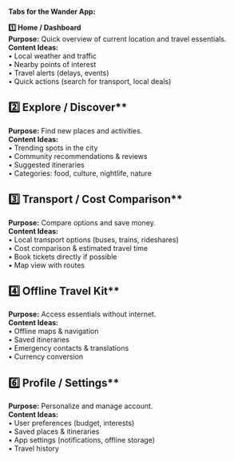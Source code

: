 **Tabs for the Wander App:**

**1️⃣ Home / Dashboard**  
**Purpose:** Quick overview of current location and travel essentials.  
**Content Ideas:**  
• Local weather and traffic  
• Nearby points of interest  
• Travel alerts (delays, events)  
• Quick actions (search for transport, local deals)  


## 2️⃣ Explore / Discover**  
**Purpose:** Find new places and activities.  
**Content Ideas:**  
• Trending spots in the city  
• Community recommendations & reviews  
• Suggested itineraries  
• Categories: food, culture, nightlife, nature  


## 3️⃣ Transport / Cost Comparison**  
**Purpose:** Compare options and save money.  
**Content Ideas:**  
• Local transport options (buses, trains, rideshares)  
• Cost comparison & estimated travel time  
• Book tickets directly if possible  
• Map view with routes  


## 4️⃣ Offline Travel Kit**  
**Purpose:** Access essentials without internet.  
**Content Ideas:**  
• Offline maps & navigation  
• Saved itineraries  
• Emergency contacts & translations  
• Currency conversion  


## 6️⃣ Profile / Settings**  
**Purpose:** Personalize and manage account.  
**Content Ideas:**  
• User preferences (budget, interests)  
• Saved places & itineraries  
• App settings (notifications, offline storage)  
• Travel history  
